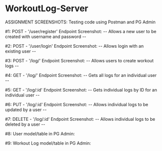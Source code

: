 # WorkoutLog-Server 

ASSIGNMENT SCREENSHOTS: Testing code using Postman and PG Admin 

#1: POST - '/user/register' Endpoint Screenshot:
-- Allows a new user to be created with username and password --


#2: POST - '/user/login' Endpoint Screenshot:
-- Allows login with an existing user --


#3: POST - '/log/' Endpoint Screenshot:
-- Allows users to create workout logs --


#4: GET - '/log/' Endpoint Screenshot:
-- Gets all logs for an individual user --


#5: GET - '/log/:id' Endpoint Screenshot:
-- Gets individual logs by ID for an individual user --


#6: PUT - '/log/:id' Endpoint Screenshot:
-- Allows individual logs to be updated by a user -- 


#7: DELETE - '/log/:id' Endpoint Screenshot:
-- Allows individual logs to be deleted by a user -- 


#8: User model/table in PG Admin:


#9: Workout Log model/table in PG Admin: 

